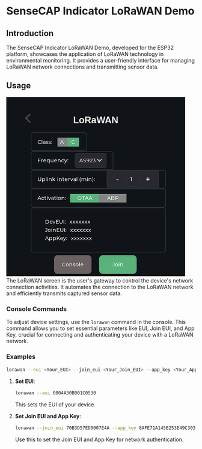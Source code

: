 # SenseCAP Indicator LoRaWAN Demo

## Introduction
The SenseCAP Indicator LoRaWAN Demo, developed for the ESP32 platform, showcases the application of LoRaWAN technology in environmental monitoring. It provides a user-friendly interface for managing LoRaWAN network connections and transmitting sensor data.

## Usage
![LoRaWAN Screen](./feature.png)
The LoRaWAN screen is the user's gateway to control the device's network connection activities. It automates the connection to the LoRaWAN network and efficiently transmits captured sensor data.

### Console Commands
To adjust device settings, use the `lorawan` command in the console. This command allows you to set essential parameters like EUI, Join EUI, and App Key, crucial for connecting and authenticating your device with a LoRaWAN network.


### Examples
```sh
lorawan --eui <Your_EUI> --join_eui <Your_Join_EUI> --app_key <Your_App_Key>
```
1. **Set EUI**:
   ```sh
   lorawan --eui 0004A30B001C0530
   ```
   This sets the EUI of your device.

2. **Set Join EUI and App Key**:
   ```sh
   lorawan --join_eui 70B3D57ED0007E4A --app_key 8AFE71A145B253E49C3031AD06827777
   ```
   Use this to set the Join EUI and App Key for network authentication.